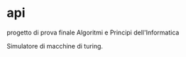 # api
progetto di prova finale Algoritmi e Principi dell'Informatica

Simulatore di macchine di turing.
